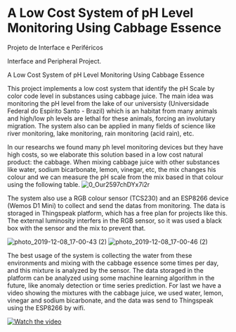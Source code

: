 # A Low Cost System of pH Level Monitoring Using Cabbage Essence
Projeto de Interface e Periféricos

Interface and Peripheral Project. 

A Low Cost System of pH Level Monitoring Using Cabbage Essence

This project implements a low cost system that identify the pH Scale by color code level in substances using cabbage juice. The main idea was monitoring the pH level from the lake of our universisty (Universidade Federal do Espírito Santo - Brazil) which is an habitat from many animals and high/low ph levels are lethal for these animals, forcing an involutary migration. The system also can be applied in many fields of science like river monitoring, lake monitoring, rain monitoring (acid rain), etc.

In our researchs we found many ph level monitoring devices but they have high costs, so we elaborate this solution based in a low cost natural product: the cabbage. When mixing cabbage juice with other substances like water, sodium bicarbonate, lemon, vinegar, etc, the mix changes his colour and we can measure the pH scale from the mix based in that colour using the following table.
![0_Our2597chDYx7i2r](https://user-images.githubusercontent.com/58694964/142466438-5a098d34-efdf-4a28-bf69-3282a805b21b.jpg)

The system also use a RGB colour sensor (TCS230) and an ESP8266 device (Wemos D1 Mini) to collect and send the datas from monitoring. The data is storaged in Thingspeak platform, which has a free plan for projects like this. The external luminosity interfers in the RGB sensor, so it was used a black box with the sensor and the mix to prevent that. 

![photo_2019-12-08_17-00-43 (2)](https://user-images.githubusercontent.com/58694964/142471141-7eeafd60-4ad5-4474-a0af-ac0316dbff98.jpg)
![photo_2019-12-08_17-00-46 (2)](https://user-images.githubusercontent.com/58694964/142471155-271e8582-8bc5-4fde-8165-0aeac9488d2b.jpg)

The best usage of the system is collecting the water from these environments and mixing with the cabbage essence some times per day, and this mixture is analyzed by the sensor. The data storaged in the platform can be analyzed using some machine learning algorithm in the future, like anomaly detection or time series prediction. For last we have a video showing the mixtures with the cabbage juice, we used water, lemon, vinegar and sodium bicarbonate, and the data was send to Thingspeak using the ESP8266 by wifi.


[![Watch the video](https://img.youtube.com/vi/4HbXtNFfKGo/sddefault.jpg)](https://www.youtube.com/watch?v=4HbXtNFfKGo)
